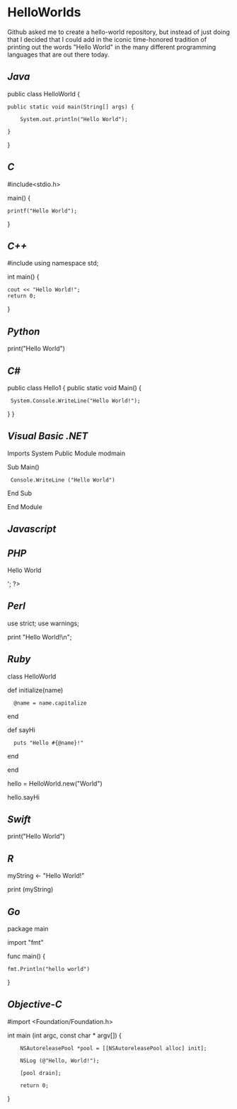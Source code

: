 # HelloWorlds
Github asked me to create a hello-world repository, but instead of just doing that I decided that I could add in the iconic time-honored tradition of printing out the words "Hello World" in the many different programming languages that are out there today.

## *Java*

public class HelloWorld {

    public static void main(String[] args) {
    
        System.out.println("Hello World");
        
    }
}


## *C*

#include<stdio.h>

main()
{

    printf("Hello World");
    
}


## *C++*

#include <iostream>
using namespace std;

int main() 
{

    cout << "Hello World!";
    return 0;
    
}

## *Python*

print("Hello World")







## *C#*

public class Hello1
{
   public static void Main()
   {
     
     System.Console.WriteLine("Hello World!");
     
   }
}

## *Visual Basic .NET*

Imports System
Public Module modmain
   
   Sub Main()
     
     Console.WriteLine ("Hello World")
   
   End Sub

End Module


## *Javascript*

<!DOCTYPE HTML>

<html>

<body>
  
  <script>
    
    alert( 'Hello World!' );
  
  </script>

</body>

</html>

## *PHP*

<html>
 
 <body>
 
 <?php echo '<p>Hello World</p>'; ?> 
 
 </body>

</html>



## *Perl*

  use strict;
  use warnings;

  print "Hello World!\n";
  
  
  
  
## *Ruby*

class HelloWorld
   
   def initialize(name)
      
      @name = name.capitalize
   
   end
   
   def sayHi
      
      puts "Hello #{@name}!"
   
   end

end

hello = HelloWorld.new("World")

hello.sayHi

## *Swift*

print("Hello World")






## *R*

 myString <- "Hello World!"
 
 print (myString)
 
 
 
 
 
 ## *Go*
 
package main

import "fmt"

func main() {
    
    fmt.Println("hello world")
}



## *Objective-C*

#import <Foundation/Foundation.h>

int main (int argc, const char * argv[])
{
        
        NSAutoreleasePool *pool = [[NSAutoreleasePool alloc] init];
        
        NSLog (@"Hello, World!");
        
        [pool drain];
        
        return 0;
}
